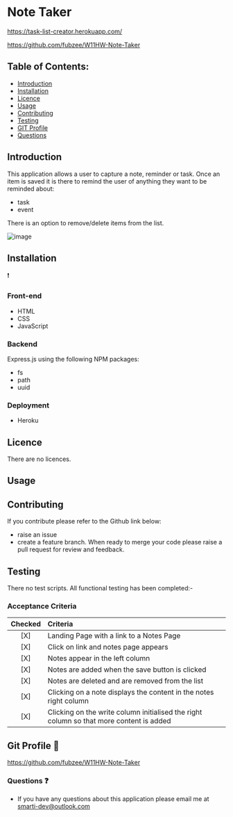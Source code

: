 # Note Taker

https://task-list-creator.herokuapp.com/

https://github.com/fubzee/W11HW-Note-Taker

## Table of Contents: 

* [Introduction](#Introduction)
* [Installation](#Installation)
* [Licence](#Licence)
* [Usage](#usage)
* [Contributing](#contributing)
* [Testing](#Testing)
* [GIT Profile](#gitprofile)
* [Questions](#questions)

## Introduction


This application allows a user to capture a note, reminder or task.  Once an item is saved it is there to remind the user of anything they want to be reminded about:

- task
- event

There is an option to remove/delete items from the list.

![image](https://user-images.githubusercontent.com/94102473/155306410-f33adc89-955c-4afd-8adc-e9523d3f64a3.png)

## Installation

:exclamation:
### Front-end
- HTML
- CSS
- JavaScript

### Backend

Express.js using the following NPM packages:
- fs
- path
- uuid

### Deployment

- Heroku

## Licence

There are no licences.

## Usage


## Contributing

 If you contribute please refer to the Github link below:
 - raise an issue 
 - create a feature branch. 
 When ready to merge your code please raise a pull request for review and feedback.

## Testing

There no test scripts.  All functional testing has been completed:-

   ### Acceptance Criteria

| Checked  	| Criteria  	|   	
| :---:	| :---	|
| [X]  	| Landing Page with a link to a Notes Page  	|  
| [X]  	| Click on link and notes page appears  	|
| [X]  	| Notes appear in the left column 	|   
| [X]  	| Notes are added when the save button is clicked  	|   
| [X]  	| Notes are deleted and are removed from the list  	|   
| [X]  	| Clicking on a note displays the content in the notes right column  	|   
| [X]  	| Clicking on the write column initialised the right column so that more content is added  	|   
 
   

## Git Profile  :link:

https://github.com/fubzee/W11HW-Note-Taker


### Questions :question:

* If you have any questions about this application please email me at smarti-dev@outlook.com

